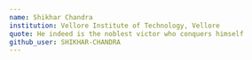 ```yaml
---
name: Shikhar Chandra
institution: Vellore Institute of Technology, Vellore
quote: He indeed is the noblest victor who conquers himself
github_user: SHIKHAR-CHANDRA
---
```

